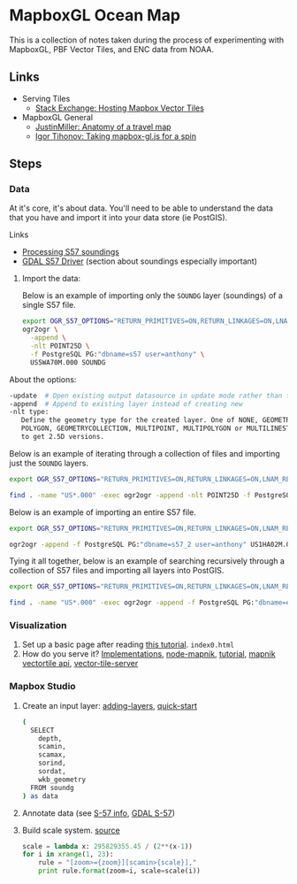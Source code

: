 # MapboxGL Ocean Map

This is a collection of notes taken during the process of experimenting with MapboxGL, PBF Vector Tiles, and ENC data from NOAA.

## Links

* Serving Tiles
  * [Stack Exchange: Hosting Mapbox Vector Tiles](http://gis.stackexchange.com/questions/125037/self-hosting-mapbox-vector-tiles)
* MapboxGL General
  * [JustinMiller: Anatomy of a travel map](http://justinmiller.io/posts/2015/01/20/anatomy-of-a-travel-map/)
  * [Igor Tihonov: Taking mapbox-gl.js for a spin](http://igortihonov.com/2014/10/21/taking-mapbox-gl-for-a-spin/)

## Steps

### Data

At it's core, it's about data. You'll need to be able to understand the data that you have and import it into your data store (ie PostGIS).

Links
* [Processing S57 soundings](http://blog.perrygeo.net/2005/12/03/hello-world/)
* [GDAL S57 Driver](http://www.gdal.org/drv_s57.html) (section about soundings especially important)


1. Import the data:

    Below is an example of importing only the `SOUNDG` layer (soundings) of a single S57 file.
    ``` bash
    export OGR_S57_OPTIONS="RETURN_PRIMITIVES=ON,RETURN_LINKAGES=ON,LNAM_REFS=ON,SPLIT_MULTIPOINT=ON,ADD_SOUNDG_DEPTH=ON"
    ogr2ogr \
      -append \
      -nlt POINT25D \
      -f PostgreSQL PG:"dbname=s57 user=anthony" \
      US5WA70M.000 SOUNDG
    ```
About the options:

``` bash
-update  # Open existing output datasource in update mode rather than trying to create a new one
-append  # Append to existing layer instead of creating new
-nlt type:
   Define the geometry type for the created layer. One of NONE, GEOMETRY, POINT, LINESTRING,
   POLYGON, GEOMETRYCOLLECTION, MULTIPOINT, MULTIPOLYGON or MULTILINESTRING. Add '25D' to the name
   to get 2.5D versions.
```
Below is an example of iterating through a collection of files and importing just the `SOUNDG` layers.
``` bash
export OGR_S57_OPTIONS="RETURN_PRIMITIVES=ON,RETURN_LINKAGES=ON,LNAM_REFS=ON,SPLIT_MULTIPOINT=ON,ADD_SOUNDG_DEPTH=ON"

find . -name "US*.000" -exec ogr2ogr -append -nlt POINT25D -f PostgreSQL PG:"dbname=s57 user=anthony" {} SOUNDG \;
```
Below is an example of importing an entire S57 file.
``` bash
export OGR_S57_OPTIONS="RETURN_PRIMITIVES=ON,RETURN_LINKAGES=ON,LNAM_REFS=ON,SPLIT_MULTIPOINT=ON,ADD_SOUNDG_DEPTH=ON"

ogr2ogr -append -f PostgreSQL PG:"dbname=s57_2 user=anthony" US1HA02M.000 -skipfailures \;
```
Tying it all together, below is an example of searching recursively through a collection of S57 files and importing all layers into PostGIS.
``` bash
export OGR_S57_OPTIONS="RETURN_PRIMITIVES=ON,RETURN_LINKAGES=ON,LNAM_REFS=ON,SPLIT_MULTIPOINT=ON,ADD_SOUNDG_DEPTH=ON"

find . -name "US*.000" -exec ogr2ogr -append -f PostgreSQL PG:"dbname=enc user=anthony" {} -skipfailures \;
```

### Visualization

1. Set up a basic page after reading [this tutorial](https://gist.github.com/mapmeld/8866414b7fc8940e8540).  `index0.html`
1. How do you serve it?  [Implementations](https://github.com/mapbox/vector-tile-spec/wiki/Implementations), [node-mapnik](https://github.com/mapnik/node-mapnik), [tutorial](http://www.sparkgeo.com/labs/big/), [mapnik vectortile api](https://github.com/mapnik/node-mapnik/blob/master/docs/VectorTile.md), [vector-tile-server](https://github.com/artemp/vector-tile-server)

### Mapbox Studio

1. Create an input layer: [adding-layers](https://www.mapbox.com/tilemill/docs/manual/adding-layers/), [quick-start](https://www.mapbox.com/mapbox-studio/source-quickstart/)

    ``` bash
    (
      SELECT
        depth,
        scamin,
        scamax,
        sorind,
        sordat,
        wkb_geometry
      FROM soundg
    ) as data
    ```
1. Annotate data (see [S-57 info](http://www.caris.com/S-57/frames/S57catalog.htm), [GDAL S-57](http://gdal.org/1.11/ogr/drv_s57.html))
1. Build scale system. [source](http://msdn.microsoft.com/en-us/library/bb259689.aspx)

    ``` python
    scale = lambda x: 295829355.45 / (2**(x-1))
    for i in xrange(1, 23):
        rule = "[zoom>={zoom}][scamin>{scale}],"
        print rule.format(zoom=i, scale=scale(i))
    ```
